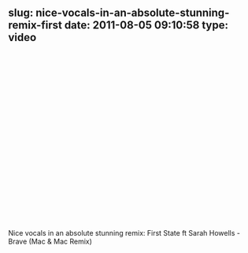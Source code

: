slug: nice-vocals-in-an-absolute-stunning-remix-first
date: 2011-08-05 09:10:58
type: video
---

<object width="425" height="344"><param name="movie" value="http://www.youtube.com/v/PnQzyA4gaXM?version=3"></param><param name="allowFullScreen" value="true"></param><param name="allowscriptaccess" value="always"></param><embed src="http://www.youtube.com/v/PnQzyA4gaXM?version=3" type="application/x-shockwave-flash" width="425" height="344" allowscriptaccess="always" allowfullscreen="true"></embed></object>

Nice vocals in an absolute stunning remix: First State ft Sarah Howells - Brave (Mac & Mac Remix)
